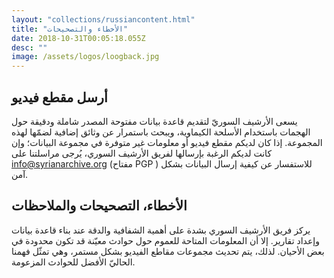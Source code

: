 ```yaml
---
layout: "collections/russiancontent.html"
title: "الأخطاء والتصحيحات"
date: 2018-10-31T00:05:18.055Z
desc: ""
image: /assets/logos/loogback.jpg
---
```



## أرسل مقطع فيديو
يسعى الأرشيف السوريّ لتقديم قاعدة بيانات مفتوحة المصدر شاملة ودقيقة حول الهجمات باستخدام الأسلحة الكيماوية، ويبحث باستمرار عن وثائق إضافية لضمّها لهذه المجموعة. إذا كان لديكم مقطع فيديو أو معلومات غير متوفرة في مجموعة البيانات؛ وإن كانت لديكم الرغبة بإرسالها لفريق الأرشيف السوري، يُرجى مراسلتنا على  info@syrianarchive.org (مفتاح PGP ) للاستفسار عن كيفية إرسال البيانات بشكل آمن.

## الأخطاء، التصحيحات والملاحظات
يركز فريق الأرشيف السوري بشدة على أهمية الشفافية والدقة عند بناء قاعدة بيانات وإعداد تقارير. إلا أن المعلومات المتاحة للعموم حول حوادث معيّنة قد تكون محدودة في بعض الأحيان. لذلك، يتم تحديث مجموعات مقاطع الفيديو بشكل مستمر، وهي تمثّل فهمنا الحاليّ الأفضل للحوادث المزعومة.
